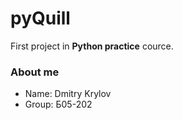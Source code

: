 # pyQuill
First project in **Python practice** cource.
### About me
* Name: Dmitry Krylov
* Group: Б05-202
